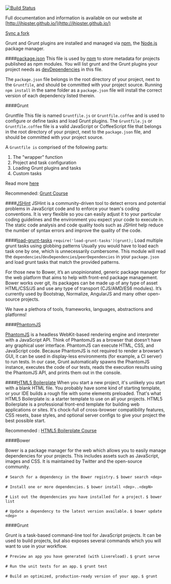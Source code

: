 [![Build Status](https://travis-ci.org/jhipster/generator-jhipster.svg?branch=master)](https://travis-ci.org/jhipster/generator-jhipster)

Full documentation and information is available on our website at [http://jhipster.github.io/](http://jhipster.github.io/)

[Sync a fork](https://help.github.com/articles/syncing-a-fork)

Grunt and Grunt plugins are installed and managed via [npm](https://npmjs.org/), the [Node.js](http://nodejs.org/) package manager. 

####[package.json](https://www.npmjs.org/doc/files/package.json.html)
This file is used by [npm](https://npmjs.org/) to store metadata for projects published as npm modules. You will list grunt and the Grunt plugins your project needs as [devDependencies](https://www.npmjs.org/doc/files/package.json.html#devdependencies) in this file.

The `package.json` file belongs in the root directory of your project, next to the `Gruntfile`, and should be committed with your project source. Running `npm install` in the same folder as a `package.json` file will install the correct version of each dependency listed therein.

####Grunt

Gruntfile
This file is named `Gruntfile.js` or `Gruntfile.coffee` and is used to configure or define tasks and load Grunt plugins.
The `Gruntfile.js` or `Gruntfile.coffee` file is a valid JavaScript or CoffeeScript file that belongs in the root directory of your project, next to the `package.json` file, and should be committed with your project source.

A `Gruntfile is` comprised of the following parts:

1. The "wrapper" function
2. Project and task configuration
3. Loading Grunt plugins and tasks
4. Custom tasks

Read more [here](http://gruntjs.com/getting-started)

Recommended: [Grunt Course](http://beta.pluralsight.com/courses/grunt-introduction)

####[JSHint](http://www.jshint.com/about/)
JSHint is a community-driven tool to detect errors and potential problems in JavaScript code and to enforce your team's coding conventions. It is very flexible so you can easily adjust it to your particular coding guidelines and the environment you expect your code to execute in.
The static code analysis and code quality tools such as JSHint help reduce the number of syntax errors and improve the quality of the code.

####[load-grunt-tasks](https://github.com/sindresorhus/load-grunt-tasks)
`require('load-grunt-tasks')(grunt);`
Load multiple grunt tasks using globbing patterns
Usually you would have to load each task one by one, which is unnecessarily cumbersome.
This module will read the `dependencies`/`devDependencies`/`peerDependencies` in your `package.json` and load grunt tasks that match the provided patterns.

For those new to Bower, it’s an unopinionated, generic package manager for the web platform that aims to help with front-end package management. Bower works over git, its packages can be made up of any type of asset HTML/CSS/JS and use any type of transport (CJS/AMD/ES6 modules). It’s currently used by Bootstrap, Normalize, AngularJS and many other open-source projects.

We have a plethora of tools, frameworks, languages, abstractions and platforms!

####[PhantomJS](http://phantomjs.org/) 

[PhantomJS](http://phantomjs.org/) is a headless WebKit-based rendering engine and interpreter with a JavaScript API. Think of PhantomJS as a browser that doesn’t have any graphical user interface. PhantomJS can execute HTML, CSS, and JavaScript code. Because PhantomJS is not required to render a browser’s GUI, it can be used in display-less environments (for example, a CI server) to run tests. 
In our case, Grunt automatically spawns the PhantomJS instance, executes the code of our tests, reads the execution results using the PhantomJS API, and prints them out in the console. 

####[HTML5 Boilerplate](http://html5boilerplate.com/)
When you start a new project, it's unlikely you start with a blank HTML file. You probably have some kind of starting template, or your IDE builds a rough file with some elements preloaded. That's what HTML5 Boilerplate is: a starter template to use on all your projects.
HTML5 Boilerplate is a professional front-end template for building web applications or sites. It's chock-full of cross-browser compatibility features, CSS resets, base styles, and optional server configs to give your project the best possible start.

Recommended : [HTML5 Boilerplate Course](http://beta.pluralsight.com/courses/html5-boilerplate-get-started)

####Bower 

Bower is a package manager for the web which allows you to easily manage dependencies for your projects. This includes assets such as JavaScript, images and CSS. It is maintained by Twitter and the open-source community.

`# Search for a dependency in the Bower registry.`
`$ bower search <dep>`

`# Install one or more dependencies.`
`$ bower install <dep>..<depN>`

`# List out the dependencies you have installed for a project.`
`$ bower list`

`# Update a dependency to the latest version available.`
`$ bower update <dep>`

####Grunt

Grunt is a task-based command-line tool for JavaScript projects. It can be used to build projects, but also exposes several commands which you will want to use in your workflow.

`# Preview an app you have generated (with Livereload).`
`$ grunt serve`

`# Run the unit tests for an app.`
`$ grunt test`

`# Build an optimized, production-ready version of your app.`
`$ grunt`
